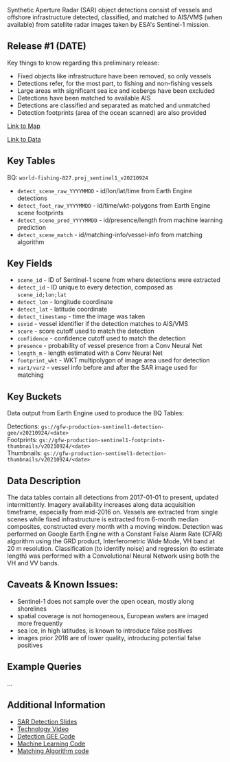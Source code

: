 Synthetic Aperture Radar (SAR) object detections consist of vessels and offshore infrastructure detected, classified, and matched to AIS/VMS (when available) from satellite radar images taken by ESA's Sentinel-1 mission. 

## Release #1 (DATE)

Key things to know regarding this preliminary release:

- Fixed objects like infrastructure have been removed, so only vessels
- Detections refer, for the most part, to fishing and non-fishing vessels
- Large areas with significant sea ice and icebergs have been excluded
- Detections have been matched to available AIS
- Detections are classified and separated as matched and unmatched
- Detection footprints (area of the ocean scanned) are also provided

[Link to Map](https://#)

[Link to Data](https://#)

## Key Tables

BQ: `world-fishing-827.proj_sentinel1_v20210924`

- `detect_scene_raw_YYYYMMDD` - id/lon/lat/time from Earth Engine detections
- `detect_foot_raw_YYYYMMDD` - id/time/wkt-polygons from Earth Engine scene footprints
- `detect_scene_pred_YYYYMMDD` - id/presence/length from machine learning prediction
- `detect_scene_match` - id/matching-info/vessel-info from matching algorithm

## Key Fields

- `scene_id` - ID of Sentinel-1 scene from where detections were extracted
- `detect_id` - ID unique to every detection, composed as `scene_id;lon;lat`
- `detect_lon` - longitude coordinate
- `detect_lat` - latitude coordinate
- `detect_timestamp` - time the image was taken
- `ssvid` - vessel identifier if the detection matches to AIS/VMS
- `score` - score cutoff used to match the detection
- `confidence` - confidence cutoff used to match the detection
- `presence` - probability of vessel presence from a Conv Neural Net
- `length_m` - length estimated with a Conv Neural Net
- `footprint_wkt` - WKT multipolygon of image area used for detection
- `var1/var2` - vessel info before and after the SAR image used for matching

## Key Buckets

Data output from Earth Engine used to produce the BQ Tables:

Detections: `gs://gfw-production-sentinel1-detection-gee/v20210924/<date>`  
Footprints: `gs://gfw-production-sentinel1-footprints-thumbnails/v20210924/<date>`  
Thumbnails: `gs://gfw-production-sentinel1-detection-thumbnails/v20210924/<date>`   

## Data Description

The data tables contain all detections from 2017-01-01 to present, updated intermittently. Imagery availability increases along data acquisition timeframe, especially from mid-2016 on. Vessels are extracted from single scenes while fixed infrastructure is extracted from 6-month median composites, constructed every month with a moving window. Detection was performed on Google Earth Engine with a Constant False Alarm Rate (CFAR) algorithm using the GRD product, Interferometric Wide Mode, VH band at 20 m resolution. Classification (to identify noise) and regression (to estimate length) was performed with a Convolutional Neural Network using both the VH and VV bands.

## Caveats & Known Issues:

- Sentinel-1 does not sample over the open ocean, mostly along shorelines
- spatial coverage is not homogeneous, European waters are imaged more frequently
- sea ice, in high latitudes, is known to introduce false positives
- images prior 2018 are of lower quality, introducing potential false positives

## Example Queries

...

## Additional Information

- [SAR Detection Slides](https://docs.google.com/presentation/d/1Rzsz6roQU-QfEdGTq33fApBTkZwsBelzKBHBKWrSALM/edit?usp=sharing)
- [Technology Video](https://#)
- [Detection GEE Code](https://github.com/GlobalFishingWatch/sentinel-1-ee/tree/develop/detection)
- [Machine Learning Code](https://github.com/GlobalFishingWatch/sentinel-1-ee/tree/develop/classification)
- [Matching Algorithm code](https://#)